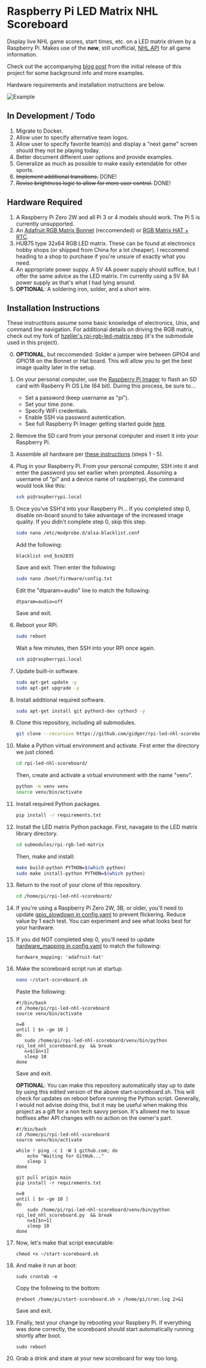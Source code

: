 # Raspberry Pi LED Matrix NHL Scoreboard

Display live NHL game scores, start times, etc. on a LED matrix driven by a Raspberry Pi. Makes use of the __new__, still unofficial, [NHL API](https://gitlab.com/dword4/nhlapi/-/blob/master/new-api.md) for all game information.

Check out the accompanying [blog post](https://gidge.dev/nhl%20scoreboard/nhl-scoreboard/) from the initial release of this project for some background info and more examples.

Hardware requirements and installation instructions are below.

![Example](https://github.com/gidger/rpi-led-nhl-scoreboard/blob/8dcf3104e2d6d7a9a0412b74bff32985df2af1f0/examples/demo.gif)

## In Development / Todo
1. Migrate to Docker.
1. Allow user to specify alternative team logos.
1. Allow user to specify favorite team(s) and display a "next game" screen should they not be playing today.
1. Better document different user options and provide examples.
1. Generalize as much as possible to make easily extendable  for other sports.
1. ~~Implement additional transitions.~~ DONE!
1. ~~Revise brightness logic to allow for more user control.~~ DONE!

## Hardware Required
1. A Raspberry Pi Zero 2W and all Pi 3 or 4 models should work. The Pi 5 is currently unsupported.
1. An [Adafruit RGB Matrix Bonnet](https://www.adafruit.com/product/3211) (reccomended) or [RGB Matrix HAT + RTC](https://www.adafruit.com/product/2345).
1. HUB75 type 32x64 RGB LED matrix. These can be found at electronics hobby shops (or shipped from China for a lot cheaper). I reccomend heading to a shop to purchase if you're unsure of exactly what you need.
1. An appropriate power suppy. A 5V 4A power supply should suffice, but I offer the same advice as the LED matrix. I'm currently using a 5V 8A power supply as that's what I had lying around.
1. **OPTIONAL**: A soldering iron, solder, and a short wire.

## Installation Instructions
These instructitons assume some basic knowledge of electronics, Unix, and command line navigation. For additional details on driving the RGB matrix, check out my fork of [hzeller's rpi-rgb-led-matrix repo](https://github.com/gidger/rpi-rgb-led-matrix-python3.12-fix) (it's the submodule used in this project).

0. **OPTIONAL**, but reccomended: Solder a jumper wire between GPIO4 and GPIO18 on the Bonnet or Hat board. This will allow you to get the best image quality later in the setup.

1. On your personal computer, use the [Raspberry Pi Imager](https://www.raspberrypi.com/software/) to flash an SD card with Rasberry Pi OS Lite (64 bit). During this process, be sure to...
    - Set a password (keep username as "pi").
    - Set your time zone.
    - Specify WiFi credentials.
    - Enable SSH via password autentication.
    - See full Raspberry Pi Imager getting started guide [here](https://www.raspberrypi.com/documentation/computers/getting-started.html#raspberry-pi-imager).

1. Remove the SD card from your personal computer and insert it into your Raspberry Pi. 

1. Assemble all hardware per [these instructions](https://learn.adafruit.com/adafruit-rgb-matrix-bonnet-for-raspberry-pi/driving-matrices) (steps 1 - 5).

1. Plug in your Raspberry Pi. From your personal computer, SSH into it and enter the password you set earlier when prompted. Assuming a username of "pi" and a device name of raspberrypi, the command would look like this:
    ```bash
    ssh pi@raspberrypi.local
    ```

1. Once you've SSH'd into your Raspberry Pi... If you completed step 0, disable on-board sound to take advantage of the increased image quality. If you didn't complete step 0, skip this step.
    ```bash
    sudo nano /etc/modprobe.d/alsa-blacklist.conf
    ```
    Add the following:
    ```
    blacklist snd_bcm2835
    ```
    Save and exit. Then enter the following:
    ```bash
    sudo nano /boot/firmware/config.txt
    ```
    Edit the "dtparam=audio" line to match the following:
    ```
    dtparam=audio=off
    ```
    Save and exit.


1. Reboot your RPi.
    ```bash
    sudo reboot
    ```
    Wait a few minutes, then SSH into your RPi once  again.
    ```bash
    ssh pi@raspberrypi.local
    ```

1.  Update built-in software.
    ```bash
    sudo apt-get update -y
    sudo apt-get upgrade -y
    ```

1. Install additional required software.
    ```bash
    sudo apt-get install git python3-dev cython3 -y
    ```

1. Clone this repository, including all submodules.
    ```bash
    git clone --recursive https://github.com/gidger/rpi-led-nhl-scoreboard.git
    ```

1. Make a Python virtual environment and activate. First enter the directory we just cloned.
    ```bash
    cd rpi-led-nhl-scoreboard/
    ```
    Then, create and activate a virtual environment with the name "venv".
    ```bash
    python -m venv venv
    source venv/bin/activate
    ```

1. Install required Python packages.
    ```bash
    pip install -r requirements.txt
    ```
    
1. Install the LED matrix Python package. First, navagate to the LED matrix library directory.
    ```bash
    cd submodules/rpi-rgb-led-matrix
    ```
    Then, make and install:
    ```bash
    make build-python PYTHON=$(which python)
    sudo make install-python PYTHON=$(which python)
    ```

1. Return to the root of your clone of this repository.
    ```bash
    cd /home/pi/rpi-led-nhl-scoreboard/ 
    ```

1. If you're using a Raspberry Pi Zero 2W, 3B, or older, you'll need to update [gpio_slowdown in config.yaml](https://github.com/gidger/rpi-led-nhl-scoreboard/blob/c5b3245fc0115a5dd3719e4db59fd35350ff7c8d/config.yaml#L23)  to prevent flickering. Reduce value by 1 each test. You can experiment and see what looks best for your hardware.

1. If you did NOT completed step 0, you'll need to update [hardware_mapping in config.yaml](https://github.com/gidger/rpi-led-nhl-scoreboard/blob/c5b3245fc0115a5dd3719e4db59fd35350ff7c8d/config.yaml#L24)  to match the following:
    ```
    hardware_mapping: 'adafruit-hat'
    ```

1. Make the scoreboard script run at startup.
    ```bash
    nano ~/start-scoreboard.sh
    ```
    Paste the following:
    ```
    #!/bin/bash
    cd /home/pi/rpi-led-nhl-scoreboard
    source venv/bin/activate

    n=0
    until [ $n -ge 10 ]
    do
       sudo /home/pi/rpi-led-nhl-scoreboard/venv/bin/python rpi_led_nhl_scoreboard.py  && break
       n=$[$n+1]
       sleep 10
    done
    ```
    Save and exit.

    **OPTIONAL**: You can make this repository automatically stay up to date by using this edited version of the above start-scoreboard.sh. This will check for updates on reboot before running the Python script. Generally, I would not advise doing this, but it may be useful when making this project as a gift for a non tech savvy person. It's allowed me to issue hotfixes after API changes with no action on the owner's part.
    ```
    #!/bin/bash
    cd /home/pi/rpi-led-nhl-scoreboard
    source venv/bin/activate
    
    while ! ping -c 1 -W 1 github.com; do
        echo "Waiting for GitHub..."
        sleep 1
    done

    git pull origin main
    pip install -r requirements.txt

    n=0
    until [ $n -ge 10 ]
    do
        sudo /home/pi/rpi-led-nhl-scoreboard/venv/bin/python rpi_led_nhl_scoreboard.py  && break
        n=$[$n+1]
        sleep 10
    done
    ```

1. Now, let's make that script executable:
    ```
    chmod +x ~/start-scoreboard.sh
    ```

1. And make it run at boot:
    ```
    sudo crontab -e
    ```
    Copy the following to the bottom:

    ```
    @reboot /home/pi/start-scoreboard.sh > /home/pi/cron.log 2>&1
    ```
    Save and exit.

1. Finally, test your change by rebooting your Raspbery Pi. If everything was done correctly, the scoreboard should start automatically running shortly after boot.

    ```
    sudo reboot
    ```

1. Grab a drink and stare at your new scoreboard for way too long.

